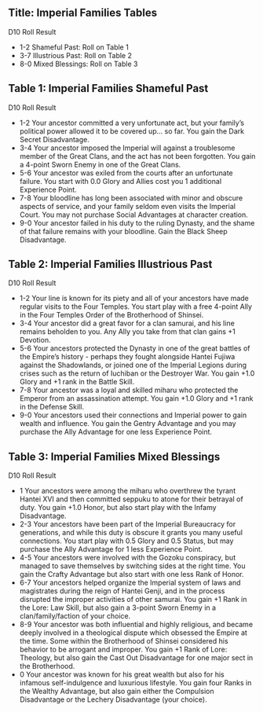 Title: Imperial Families Tables
---
D10 Roll Result

- 1-2 Shameful Past: Roll on Table 1
- 3-7 Illustrious Past: Roll on Table 2
- 8-0 Mixed Blessings: Roll on Table 3

## <span>Table 1: Imperial Families Shameful Past</span>

D10 Roll Result

- 1-2 Your ancestor committed a very unfortunate act, but your family’s political power allowed it to be covered up&#8230; so far. You gain the Dark Secret Disadvantage.
- 3-4 Your ancestor imposed the Imperial will against a troublesome member of the Great Clans, and the act has not been forgotten. You gain a 4-point Sworn Enemy in one of the Great Clans.
- 5-6 Your ancestor was exiled from the courts after an unfortunate failure. You start with 0.0 Glory and Allies cost you 1 additional Experience Point.
- 7-8 Your bloodline has long been associated with minor and obscure aspects of service, and your family seldom even visits the Imperial Court. You may not purchase Social Advantages at character creation.
- 9-0 Your ancestor failed in his duty to the ruling Dynasty, and the shame of that failure remains with your bloodline. Gain the Black Sheep Disadvantage.

## <span>Table 2: Imperial Families Illustrious Past</span>

D10 Roll Result

- 1-2 Your line is known for its piety and all of your ancestors have made regular visits to the Four Temples. You start play with a free 4-point Ally in the Four Temples Order of the Brotherhood of Shinsei.
- 3-4 Your ancestor did a great favor for a clan samurai, and his line remains beholden to you. Any Ally you take from that clan gains +1 Devotion.
- 5-6 Your ancestors protected the Dynasty in one of the great battles of the Empire’s history - perhaps they fought alongside Hantei Fujiwa against the Shadowlands, or joined one of the Imperial Legions during crises such as the return of Iuchiban or the Destroyer War. You gain +1.0 Glory and +1 rank in the Battle Skill.
- 7-8 Your ancestor was a loyal and skilled miharu who protected the Emperor from an assassination attempt. You gain +1.0 Glory and +1 rank in the Defense Skill.
- 9-0 Your ancestors used their connections and Imperial power to gain wealth and influence. You gain the Gentry Advantage and you may purchase the Ally Advantage for one less Experience Point.

## <span>Table 3: Imperial Families Mixed Blessings</span>

D10 Roll Result

- 1 Your ancestors were among the miharu who overthrew the tyrant Hantei XVI and then committed seppuku to atone for their betrayal of duty. You gain +1.0 Honor, but also start play with the Infamy Disadvantage.
- 2-3 Your ancestors have been part of the Imperial Bureaucracy for generations, and while this duty is obscure it grants you many useful connections. You start play with 0.5 Glory and 0.5 Status, but may purchase the Ally Advantage for 1 less Experience Point.
- 4-5 Your ancestors were involved with the Gozoku conspiracy, but managed to save themselves by switching sides at the right time. You gain the Crafty Advantage but also start with one less Rank of Honor.
- 6-7 Your ancestors helped organize the Imperial system of laws and magistrates during the reign of Hantei Genji, and in the process disrupted the improper activities of other samurai. You gain +1 Rank in the Lore: Law Skill, but also gain a 3-point Sworn Enemy in a clan/family/faction of your choice.
- 8-9 Your ancestor was both influential and highly religious, and became deeply involved in a theological dispute which obsessed the Empire at the time. Some within the Brotherhood of Shinsei considered his behavior to be arrogant and improper. You gain +1 Rank of Lore: Theology, but also gain the Cast Out Disadvantage for one major sect in the Brotherhood.
- 0 Your ancestor was known for his great wealth but also for his infamous self-indulgence and luxurious lifestyle. You gain four Ranks in the Wealthy Advantage, but also gain either the Compulsion Disadvantage or the Lechery Disadvantage (your choice).

